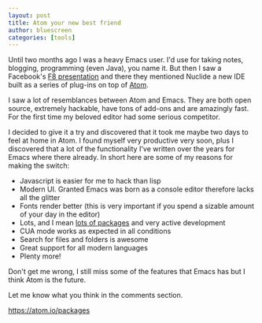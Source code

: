 ```yaml
---
layout: post
title: Atom your new best friend
author: bluescreen
categories: [tools]
---
```


Until two months ago I was a heavy Emacs user. I'd use for taking notes, blogging, programming (even Java), you name it. But then I saw a Facebook's [F8 presentation][1] and there they mentioned Nuclide a new IDE built as a series of plug-ins on top of [Atom][2].

I saw a lot of resemblances between Atom and Emacs. They are both open source, extremely hackable, have tons of add-ons and are amazingly fast. For the first time my beloved editor had some serious competitor.

I decided to give it a try and discovered that it took me maybe two days to feel at home in Atom. I found myself very productive very soon, plus I discovered that a lot of the functionality I've written over the years for Emacs where there already. In short here are some of my reasons for making the switch:

* Javascript is easier for me to hack than lisp
* Modern UI. Granted Emacs was born as a console editor therefore lacks all the glitter
* Fonts render better (this is very important if you spend a sizable amount of your day in the editor)
* Lots, and I mean [lots of packages][3] and very active development
* CUA mode works as expected in all conditions
* Search for files and folders is awesome
* Great support for all modern languages
* Plenty more!

Don't get me wrong, I still miss some of the features that Emacs has but I think Atom is the future.

Let me know what you think in the comments section.

https://atom.io/packages

[1]: https://code.facebook.com/posts/397706937084869
[2]: https://atom.io/
[3]: https://atom.io/packages
